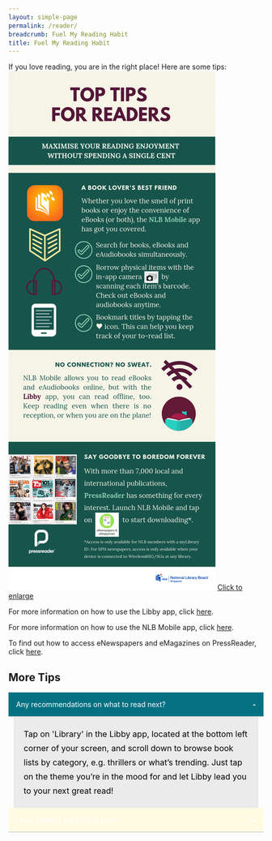 ```yaml
---
layout: simple-page
permalink: /reader/
breadcrumb: Fuel My Reading Habit
title: Fuel My Reading Habit
---
```

If you love reading, you are in the right place! Here are some tips:<br>
![An infographic with tips on how to fuel your reading habit without spending a cent.](/images/Reader.png)
<a href="/images/Reader.png">Click to enlarge</a>

<style>
/*--------Accordion-------*/
.acc-kontainer {
	width: 100%;
	margin: auto;
}
.acc-kontainer .acc-body {
	width: 98%;
	width: calc(100% - 20px);
	margin: 0 auto;
	height: 0;
	color: rgba(0, 0, 0, 0);;
	background-color: rgba(192,192,192,0.3);
	line-height: 28px;
	padding: 0 20px;
	box-sizing: border-box;
	transition: 0.5s;
	font-size: 0;
	overflow: hidden;
}

.acc-kontainer label {
	cursor: pointer;
	background-color: rgba(255,250,226);
	border-bottom: 1px solid rgba(192,192,192);
	display: block;
	padding: 15px;
	width: 100%;
	color: #FFF;
	font-weight: 400;
	box-sizing: border-box;
	z-index: 100;
}

.acc-kontainer input{
	display: none;
}

.acc-kontainer label:before {
	content: '+';
	font-weight: bolder;
	float: right;
}

.acc-kontainer input:checked+label {
	background-color: rgba(3,113,130);
}

.acc-kontainer input:checked+label:before {
	content: '-';
	transition: 0.5s;
}

.acc-kontainer input:checked~.acc-body {
	height: auto;
	color: #000;
	font-size: 16px;
	padding: 20px;
	transition: 0.5s;
}
</style>

<p>For more information on how to use the Libby app, click <a href="/get-started-with/Libby/">here</a>.</p>
<p>For more information on how to use the NLB Mobile app, click <a href="/get-started-with/nlb-mobile/">here</a>.</p>
<p>To find out how to access eNewspapers and eMagazines on PressReader, click <a href="/get-started-with/PressReader/">here</a>.</p>
<p><h2>More Tips</h2></p>
<div class="acc-kontainer">          
	<div>
		<input type="radio" name="acc" id="acc1" checked>
		<label for="acc1"><i></i> Any recommendations on what to read next?</label>
		<div class="acc-body">
			Tap on 'Library' in the Libby app, located at the bottom left corner of your screen,  and scroll down to browse book lists by category,  e.g. thrillers or what’s trending. Just tap on the theme you’re in the mood for and let Libby lead you to your next great read!
		</div>
	</div>
    <div>
        <input type="radio" name="acc" id="acc2">
        <label for="acc2"><i></i> I love reading but I’m too busy!</label>
        <div class="acc-body">
			How about eAudiobooks? You can listen to them while doing chores, driving –even right before bed as part of your wind-down routine. Some of these books are read by famous authors themselves, especially autobiographies such as Becoming by Michelle Obama. To check if the book you want has an audiobook version, simply search for the title. The word “audiobook” will appear underneath your search term if available.
			<br>
			<img src="/images/Reader_screenshot_audiobook_search_Becoming.jpg" alt="A screenshot showing how to filter search results by eAudiobooks.">
			<br>If you just want to explore what is available, tap on 'Library' in the Libby app and select 'Available Audiobooks'. If you listen before bedtime, Libby can automatically pause the narration after a specific amount of time set by you. Open the audiobook and tap, hold and drag down the moon icon to set the sleep timer.
			<br>Short stories are also a great way to squeeze in some reading. To find them, go to Library -> Explore -> Subjects -> Short Stories. Some of these are also available as eAudiobooks! 
		</div>
	</div>
</div>
